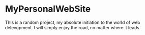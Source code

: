 # MyPersonalWebSite
This is a random project, my absolute initiation to the world of web delevopment. I will simply enjoy the road, no matter where it leads. 
